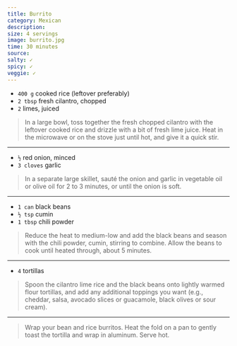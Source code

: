 ```yaml
---
title: Burrito
category: Mexican
description:
size: 4 servings
image: burrito.jpg
time: 30 minutes
source: 
salty: ✓
spicy: ✓
veggie: ✓
---
```


* `400 g` cooked rice (leftover preferably)
* `2 tbsp` fresh cilantro, chopped
* `2` limes, juiced

> In a large bowl, toss together the fresh chopped cilantro with the leftover cooked rice and drizzle with a bit of fresh lime juice. Heat in the microwave or on the stove just until hot, and give it a quick stir.

---

* `½` red onion, minced
* `3 cloves` garlic

> In a separate large skillet, sauté the onion and garlic in vegetable oil or olive oil for 2 to 3 minutes, or until the onion is soft.

---

* `1 can` black beans
* `½ tsp` cumin
* `1 tbsp` chili powder

> Reduce the heat to medium-low and add the black beans and season with the chili powder, cumin, stirring to combine. Allow the beans to cook until heated through, about 5 minutes.

---

* `4` tortillas

> Spoon the cilantro lime rice and the black beans onto lightly warmed flour tortillas, and add any additional toppings you want (e.g., cheddar, salsa, avocado slices or guacamole, black olives or sour cream).

---

> Wrap your bean and rice burritos. Heat the fold on a pan to gently toast the tortilla and wrap in aluminum. Serve hot.